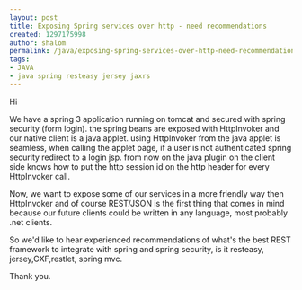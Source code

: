 ```yaml
---
layout: post
title: Exposing Spring services over http - need recommendations
created: 1297175998
author: shalom
permalink: /java/exposing-spring-services-over-http-need-recommendations
tags:
- JAVA
- java spring resteasy jersey jaxrs
---
```

<p>Hi</p>
<p>We have a spring 3 application running on tomcat and secured with spring security (form login). the spring beans are exposed with HttpInvoker and our native client is a java applet. using HttpInvoker from the java applet is seamless, when calling the applet page, if a user is not authenticated spring security redirect to a login jsp. from now on the java plugin on the client side knows how to put the http session id on the http header for every HttpInvoker call.</p>
<p>Now, we want to expose some of our services in a more friendly way then HttpInvoker and of course REST/JSON is the first thing that comes in mind because our future clients could be written in any language, most probably .net clients.</p>
<p>So we'd like to hear experienced recommendations of what's the best REST framework to integrate with spring and spring security, is it resteasy, jersey,CXF,restlet, spring mvc.</p>
<p>Thank you.</p>
<p>&nbsp;</p>
